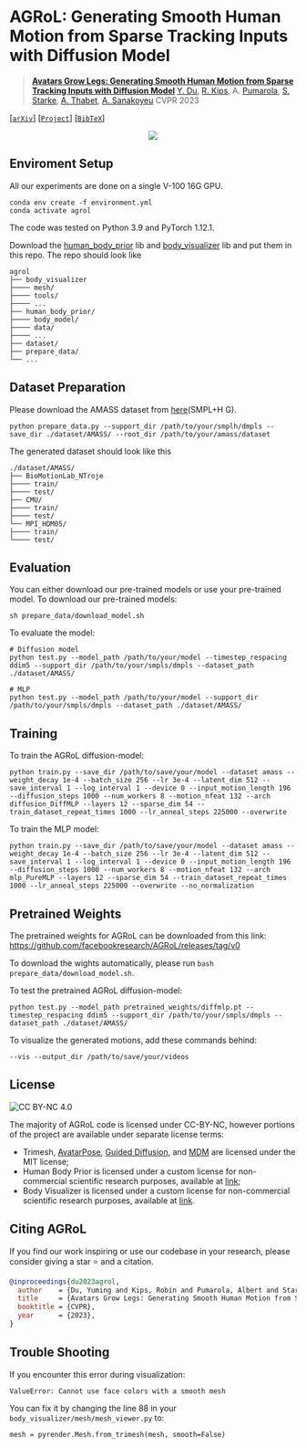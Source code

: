 # AGRoL: Generating Smooth Human Motion from Sparse Tracking Inputs with Diffusion Model

> [**Avatars Grow Legs: Generating Smooth Human Motion from Sparse Tracking Inputs with Diffusion Model**](https://dulucas.github.io/agrol/)
> [Y. Du](https://dulucas.github.io/), [R. Kips](https://scholar.google.fr/citations?user=RwyrWEkAAAAJ&hl=en), A. [Pumarola](https://www.albertpumarola.com/), [S. Starke](https://www.sebastianxstarke.com/), [A. Thabet](https://scholar.google.com/citations?user=7T0CPEkAAAAJ&hl=en), [A. Sanakoyeu](https://gdude.de/)
> CVPR 2023

[[`arXiv`](https://arxiv.org/abs/2304.08577)] [[`Project`](https://dulucas.github.io/agrol/)] [[`BibTeX`](#-citing-agrol)]

<p align="center"> <img src='imgs/teaser.jpg' align="center" > </p>

## Enviroment Setup
All our experiments are done on a single V-100 16G GPU.
```
conda env create -f environment.yml
conda activate agrol
```
The code was tested on Python 3.9 and PyTorch 1.12.1.

Download the [human_body_prior](https://github.com/nghorbani/human_body_prior/tree/master/src) lib and [body_visualizer](https://github.com/nghorbani/body_visualizer/tree/master/src) lib and put them in this repo. The repo should look like
```
agrol
├── body_visualizer
├──── mesh/
├──── tools/
├──── ...
├── human_body_prior/
├──── body_model/
├──── data/
├──── ...
├── dataset/
├── prepare_data/
└── ...
```

## Dataset Preparation
Please download the AMASS dataset from [here](https://amass.is.tue.mpg.de/)(SMPL+H G).
```
python prepare_data.py --support_dir /path/to/your/smplh/dmpls --save_dir ./dataset/AMASS/ --root_dir /path/to/your/amass/dataset
```
The generated dataset should look like this
```
./dataset/AMASS/
├── BioMotionLab_NTroje
├──── train/
├──── test/
├── CMU/
├──── train/
├──── test/
└── MPI_HDM05/
├──── train/
└──── test/
```

## Evaluation
You can either download our pre-trained models or use your pre-trained model.
To download our pre-trained models:
```
sh prepare_data/download_model.sh
```

To evaluate the model:
```
# Diffusion model
python test.py --model_path /path/to/your/model --timestep_respacing ddim5 --support_dir /path/to/your/smpls/dmpls --dataset_path ./dataset/AMASS/

# MLP
python test.py --model_path /path/to/your/model --support_dir /path/to/your/smpls/dmpls --dataset_path ./dataset/AMASS/
```

## Training
To train the AGRoL diffusion-model:
```
python train.py --save_dir /path/to/save/your/model --dataset amass --weight_decay 1e-4 --batch_size 256 --lr 3e-4 --latent_dim 512 --save_interval 1 --log_interval 1 --device 0 --input_motion_length 196 --diffusion_steps 1000 --num_workers 8 --motion_nfeat 132 --arch diffusion_DiffMLP --layers 12 --sparse_dim 54 --train_dataset_repeat_times 1000 --lr_anneal_steps 225000 --overwrite
```
To train the MLP model:
```
python train.py --save_dir /path/to/save/your/model --dataset amass --weight_decay 1e-4 --batch_size 256 --lr 3e-4 --latent_dim 512 --save_interval 1 --log_interval 1 --device 0 --input_motion_length 196 --diffusion_steps 1000 --num_workers 8 --motion_nfeat 132 --arch mlp_PureMLP --layers 12 --sparse_dim 54 --train_dataset_repeat_times 1000 --lr_anneal_steps 225000 --overwrite --no_normalization
```

## Pretrained Weights
The pretrained weights for AGRoL can be downloaded from this link: https://github.com/facebookresearch/AGRoL/releases/tag/v0

To download the wights automatically, please run `bash prepare_data/download_model.sh`.

To test the pretrained AGRoL diffusion-model:
```
python test.py --model_path pretrained_weights/diffmlp.pt --timestep_respacing ddim5 --support_dir /path/to/your/smpls/dmpls --dataset_path ./dataset/AMASS/
```

To visualize the generated motions, add these commands behind:
```
--vis --output_dir /path/to/save/your/videos
```

## License
![CC BY-NC 4.0][cc-by-nc-shield]

The majority of AGRoL code is licensed under CC-BY-NC, however portions of the project are available under separate license terms:
- Trimesh, [AvatarPose](https://github.com/eth-siplab/AvatarPoser), [Guided Diffusion](https://github.com/openai/guided-diffusion), and [MDM](https://github.com/GuyTevet/motion-diffusion-model) are licensed under the MIT license;
- Human Body Prior is licensed under a custom license for non-commercial scientific research purposes, available at [link](https://github.com/nghorbani/human_body_prior/blob/master/LICENSE);
- Body Visualizer is licensed under a custom license for non-commercial scientific research purposes, available at [link](https://github.com/nghorbani/body_visualizer/blob/master/LICENSE).

[cc-by-nc-shield]: https://img.shields.io/badge/License-CC%20BY--NC%204.0-lightgrey.svg

## <a name="CitingAGRoL"></a> Citing AGRoL
If you find our work inspiring or use our codebase in your research, please consider giving a star ⭐ and a citation.

```BibTeX
@inproceedings{du2023agrol,
  author    = {Du, Yuming and Kips, Robin and Pumarola, Albert and Starke, Sebastian and Thabet, Ali and Sanakoyeu, Artsiom},
  title     = {Avatars Grow Legs: Generating Smooth Human Motion from Sparse Tracking Inputs with Diffusion Model},
  booktitle = {CVPR},
  year      = {2023},
}
```

## Trouble Shooting

If you encounter this error during visualization:
```
ValueError: Cannot use face colors with a smooth mesh
```
You can fix it by changing the line 88 in your `body_visualizer/mesh/mesh_viewer.py` to:
```
mesh = pyrender.Mesh.from_trimesh(mesh, smooth=False)
```
